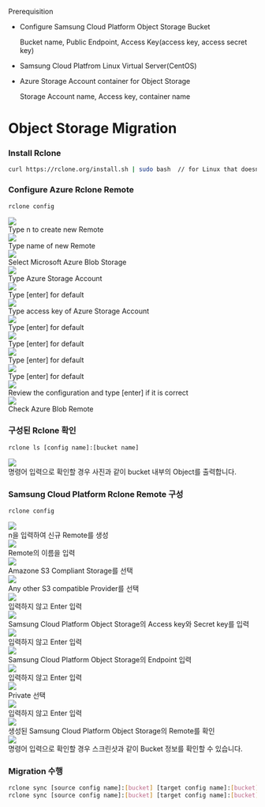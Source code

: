 Prerequisition
- Configure Samsung Cloud Platform Object Storage Bucket

  Bucket name, Public Endpoint, Access Key(access key, access secret key) 

- Samsung Cloud Platfrom Linux Virtual Server(CentOS)

- Azure Storage Account container for Object Storage

  Storage Account name, Access key, container name

<h1>Object Storage Migration</h1>

<h3>Install Rclone </h3>

```bash
curl https://rclone.org/install.sh | sudo bash  // for Linux that doesn't support
```

<h3>Configure Azure Rclone Remote</h3>

```bash
rclone config
```
<img src=https://github.com/scp-cloudacademy/ce-advanced/assets/147478897/b150088f-24d7-4311-8649-09c14a2f4c28><br>
Type n to create new Remote<br>
<img src=https://github.com/scp-cloudacademy/ce-advanced/assets/147478897/965e2a76-4a3e-453a-8500-efdba34583ea><br>
Type name of new Remote<br>
<img src=https://github.com/scp-cloudacademy/ce-advanced/assets/147478897/bec1d8ea-f6b3-4825-994f-cbdbb56fd2cd><br>
Select Microsoft Azure Blob Storage<br>
<img src=https://github.com/scp-cloudacademy/ce-advanced/assets/147478897/c9d7bc0a-af18-414d-910b-9488bec1b6ab><br>
Type Azure Storage Account<br>
<img src=https://github.com/scp-cloudacademy/ce-advanced/assets/147478897/89809ea5-90f0-4754-bc1c-2e1b0751c21f><br>
Type [enter] for default<br>
<img src=https://github.com/scp-cloudacademy/ce-advanced/assets/147478897/c30bfef6-23ff-4cf5-8c2b-c878e2ece17d><br>
Type access key of Azure Storage Account<br>
<img src=https://github.com/scp-cloudacademy/ce-advanced/assets/147478897/e21c548c-9a69-49c9-9766-0809a9f5dc14><br>
Type [enter] for default<br>
<img src=https://github.com/scp-cloudacademy/ce-advanced/assets/147478897/41868a2f-1a97-47a6-b04c-5c8d961ed7c9><br>
Type [enter] for default<br>
<img src=https://github.com/scp-cloudacademy/ce-advanced/assets/147478897/2847357a-2774-47f0-86be-68cb980dd54a><br>
Type [enter] for default<br>
<img src=https://github.com/scp-cloudacademy/ce-advanced/assets/147478897/31a96583-7321-4cba-a940-9c572f7248b7><br>
Type [enter] for default<br>
<img src=https://github.com/scp-cloudacademy/ce-advanced/assets/147478897/d10a9b6d-53d7-4d14-ac16-ff1dbb54271d><br>
Review the configuration and type [enter] if it is correct<br>
<img src=https://github.com/scp-cloudacademy/ce-advanced/assets/147478897/af13d55c-8255-458f-b56e-91e24902d8f5><br>
Check Azure Blob Remote<br>

<h3>구성된 Rclone 확인</h3>

```bash
rclone ls [config name]:[bucket name]
```
<img src=https://github.com/scp-cloudacademy/ce-advanced/assets/147478897/d9d2cbf6-2fb8-4de1-800a-5154bdb85e9b><br>
명령어 입력으로 확인할 경우 사진과 같이 bucket 내부의 Object를 출력합니다.

<h3>Samsung Cloud Platform Rclone Remote 구성</h3>

```bash
rclone config
```
<img src=https://github.com/scp-cloudacademy/ce-advanced/assets/147478897/fc9635ba-841a-4da9-9171-88aaf3d29705><br>
n을 입력하여 신규 Remote를 생성<br>
<img src=https://github.com/scp-cloudacademy/ce-advanced/assets/147478897/75f86cef-385e-4518-8977-2fac818b961c><br>
Remote의 이름을 입력<br>
<img src=https://github.com/scp-cloudacademy/ce-advanced/assets/147478897/26c427ff-6a87-487f-b108-87284f0323c2><br>
Amazone S3 Compliant Storage를 선택<br>
<img src=https://github.com/scp-cloudacademy/ce-advanced/assets/147478897/85fd890a-cc71-4da4-9be2-ab3dd76e7c19><br>
Any other S3 compatible Provider를 선택<br>
<img src=https://github.com/scp-cloudacademy/ce-advanced/assets/147478897/4af3c432-7c95-4b8c-aa71-e10f5ab7a5bf><br>
입력하지 않고 Enter 입력<br>
<img src=https://github.com/scp-cloudacademy/ce-advanced/assets/147478897/f1f2cbb0-d4e3-48b1-ac90-aa1bb3246220><br>
Samsung Cloud Platform Object Storage의 Access key와 Secret key를 입력<br>
<img src=https://github.com/scp-cloudacademy/ce-advanced/assets/147478897/4e2e1b1b-3aa6-4486-9f99-2a83571eff88><br>
입력하지 않고 Enter 입력<br>
<img src=https://github.com/scp-cloudacademy/ce-advanced/assets/147478897/c5b05847-c458-47e4-a85a-f42671e4bae6><br>
Samsung Cloud Platform Object Storage의 Endpoint 입력<br>
<img src=https://github.com/scp-cloudacademy/ce-advanced/assets/147478897/4c5ad4df-dccf-4893-afa0-b212f95d1795><br>
입력하지 않고 Enter 입력<br>
<img src=https://github.com/scp-cloudacademy/ce-advanced/assets/147478897/f792fc5d-d7f2-4934-a971-a0c4f1a55f14><br>
Private 선택<br>
<img src=https://github.com/scp-cloudacademy/ce-advanced/assets/147478897/033f1e48-97c4-4693-8db0-a6fc62d2262e><br>
입력하지 않고 Enter 입력<br>
<img src=https://github.com/scp-cloudacademy/ce-advanced/assets/147478897/896cb876-07d7-45d2-875f-2e491c97d4b0><br>
생성된 Samsung Cloud Platform Object Storage의 Remote를 확인<br>
<img src=https://github.com/scp-cloudacademy/ce-advanced/assets/147478897/c109a14e-20d2-49c9-9a18-2afc9cbdbe2a><br>
명령어 입력으로 확인할 경우 스크린샷과 같이 Bucket 정보를 확인할 수 있습니다.

<h3>Migration 수행</h3>

```bash
rclone sync [source config name]:[bucket] [target config name]:[bucket] --dry-run --progress
rclone sync [source config name]:[bucket] [target config name]:[bucket] --progress
```
